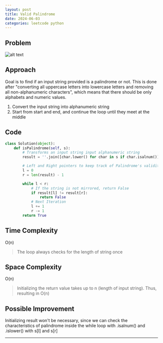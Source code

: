 ```yaml
---
layout: post
title: Valid Palindrome
date: 2024-06-03
categories: leetcode python
---
```


## Problem
![alt text](/blog/public/img/ValidPalindrome.png)

## Approach
Goal is to find if an input string provided is a palindrome or not. This is done after "converting all uppercase letters into lowercase letters and removing all non-alphanumeric characters", which means that there should be only alphabets and numeric values.

1. Convert the input string into alphanumeric string
2. Start from start and end, and continue the loop until they meet at the middle

## Code
```python
class Solution(object):
    def isPalindrome(self, s):
        # Transforms an input string input alphanumeric string
        result = ''.join([char.lower() for char in s if char.isalnum()])

        # Left and Right pointers to keep track of Palindrome's validity
        l = 0
        r = len(result) - 1

        while l < r:
            # If the string is not mirrored, return False
            if result[l] != result[r]:
                return False
            # Next Iteration
            l += 1
            r -= 1
        return True
```

## Time Complexity
O(n)
> The loop always checks for the length of string once

## Space Complexity
O(n)
> Initializing the return value takes up to n (length of input string). Thus, resulting in O(n)

## Possible Improvement
Initializing result won't be necessary, since we can check the characteristics of palindrome inside the while loop with .isalnum() and .islower() with s[l] and s[r]

---